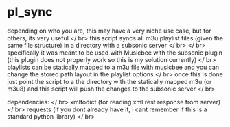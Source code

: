 # pl_sync

depending on who you are, this may have a very niche use case, but for others, its very useful </ br>
this script syncs all m3u playlist files (given the same file structure) in a directory with a subsonic server </ br>
</ br>
specifically it was meant to be used with Musicbee with the subsonic plugin (this plugin does not properly work so this is my solution currently) </ br>
playlists can be statically mapped to a m3u file with musicbee and you can change the stored path layout in the playlist options </ br>
once this is done just point the script to a the directory with the statically mapped m3u (or m3u8) and this script will push the changes to the subsonic server </ br>

dependencies: </ br>
  xmltodict (for reading xml rest response from server) </ br>
  requests (if you dont already have it, I cant remember if this is a standard python library) </ br>
